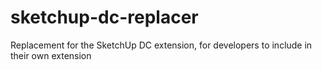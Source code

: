 # sketchup-dc-replacer
Replacement for the SketchUp DC extension, for developers to include in their own extension
